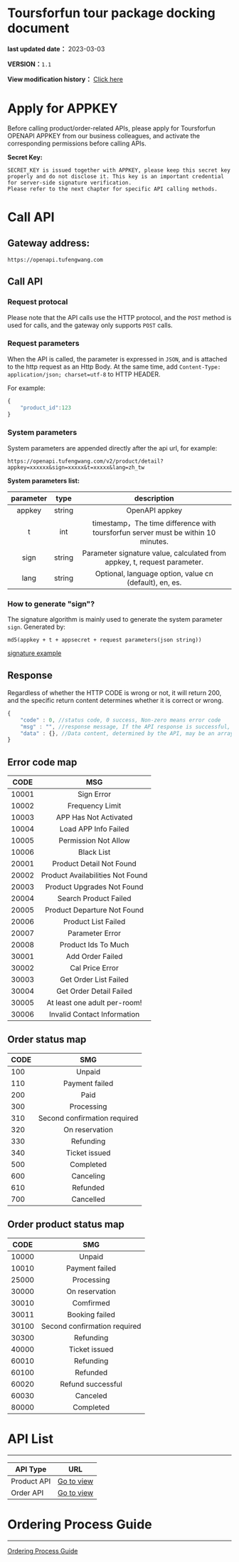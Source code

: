 # Toursforfun tour package docking document

**last updated date：** 2023-03-03

**VERSION：**`1.1`

**View modification history：** [Click here](updatelog_en.md)

# Apply for APPKEY
Before calling product/order-related APIs, please apply for Toursforfun OPENAPI APPKEY from our business colleagues, and activate the corresponding permissions before calling APIs.

**Secret Key:**

    SECRET_KEY is issued together with APPKEY, please keep this secret key properly and do not disclose it. This key is an important credential for server-side signature verification.
    Please refer to the next chapter for specific API calling methods.

# Call API

## Gateway address:

    https://openapi.tufengwang.com

## Call API

### Request protocal

Please note that the API calls use the HTTP protocol, and the `POST` method is used for calls, and the gateway only supports `POST` calls.

### Request parameters

When the API is called, the parameter is expressed in `JSON`, and is attached to the http request as an Http Body.
At the same time, add `Content-Type: application/json; charset=utf-8` to HTTP HEADER.

For example:

```javascript
{
    "product_id":123
}
```

### System parameters

System parameters are appended directly after the api url, for example:

    https://openapi.tufengwang.com/v2/product/detail?appkey=xxxxxx&sign=xxxxx&t=xxxxx&lang=zh_tw


**System parameters list:**

| parameter    | type |             description               |
| :------: |:--------:|:------------------------------:|
| appkey   |  string  | OpenAPI appkey   |
| t        |  int     | timestamp，The time difference with toursforfun server must be within 10 minutes.  |
| sign     |  string  | Parameter signature value, calculated from appkey, t, request parameter.|
| lang     |  string  | Optional, language option, value cn (default), en, es.  |


### How to generate "sign"?

The signature algorithm is mainly used to generate the system parameter `sign`. Generated by:

    md5(appkey + t + appsecret + request parameters(json string))
[signature example](./api/sign_usage.md)

## Response

Regardless of whether the HTTP CODE is wrong or not, it will return 200, and the specific return content determines whether it is correct or wrong.

```javascript
{
    "code" : 0, //status code, 0 success, Non-zero means error code
    "msg" : "", //response message, If the API response is successful, the default is "success", otherwise it means an error message.
    "data" : {}, //Data content, determined by the API, may be an array, string, array, object, etc.
}
```


## Error code map

| CODE             |          MSG         |
| -----------------|:--------------------:|
| 10001|Sign Error|
| 10002|Frequency Limit|
| 10003|APP Has Not Activated|
| 10004|Load APP Info Failed|
| 10005|Permission Not Allow|
| 10006|Black List|
| 20001|Product Detail Not Found|
| 20002|Product Availabilities Not Found|
| 20003|Product Upgrades Not Found|
| 20004|Search Product Failed|
| 20005|Product Departure Not Found|
| 20006|Product List Failed|
| 20007|Parameter Error|
| 20008|Product Ids To Much|
| 30001|Add Order Failed|
| 30002|Cal Price Error|
| 30003|Get Order List Failed|
| 30004|Get Order Detail Failed|
| 30005|At least one adult per-room!|
| 30006|Invalid Contact Information|

## Order status map

| CODE    |  SMG  |
| --------|:-----:|
| 100|Unpaid |
| 110|Payment failed |
| 200|Paid |
| 300|Processing|
| 310|Second confirmation required |
| 320|On reservation |
| 330|Refunding |
| 340|Ticket issued |
| 500|Completed |
| 600|Canceling |
| 610|Refunded |
| 700|Cancelled|

## Order product status map

| CODE    |  SMG  |
| --------|:-----:|
| 10000|Unpaid |
| 10010|Payment failed |
| 25000|Processing |
| 30000|On reservation |
| 30010|Comfirmed |
| 30011|Booking failed |
| 30100|Second confirmation required |
| 30300|Refunding |
| 40000|Ticket issued |
| 60010|Refunding |
| 60100|Refunded |
| 60020|Refund successful |
| 60030|Canceled |
| 80000|Completed |

# API List

----

| API Type    |  URL   |
| ---------- |:--------:|
|  Product API   | [Go to view](./api/product_en.md) |
|  Order API   | [Go to view](./api/order_en.md) |

# Ordering Process Guide

----

[Ordering Process Guide](./api/guide_en.md)
